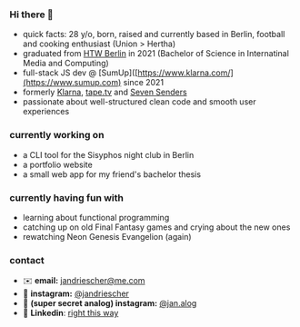 ### Hi there 👋

- quick facts: 28 y/o, born, raised and currently based in Berlin, football and cooking enthusiast (Union > Hertha) 
- graduated from [HTW Berlin](https://www.htw-berlin.de/en/) in 2021 (Bachelor of Science in Internatinal Media and Computing)
- full-stack JS dev @ [SumUp]([https://www.klarna.com/](https://www.sumup.com) since 2021
- formerly [Klarna](https://www.klarna.com/), [tape.tv](https://de.wikipedia.org/wiki/Tape.tv) and [Seven Senders](https://sevensenders.com/)
- passionate about well-structured clean code and smooth user experiences

### currently working on

- a CLI tool for the Sisyphos night club in Berlin
- a portfolio website
- a small web app for my friend's bachelor thesis

### currently having fun with

- learning about functional programming
- catching up on old Final Fantasy games and crying about the new ones
- rewatching Neon Genesis Evangelion (again)

### contact

- ✉️ **email:** jandriescher@me.com
- 📸 **instagram:** [@jandriescher](https://www.instagram.com/jandriescher/)
- 🌅 **(super secret analog) instagram:** [@jan.alog](https://www.instagram.com/jan.alog/)
- 👔 **Linkedin**: [right this way](https://www.linkedin.com/in/jan-driescher-056649178/)
